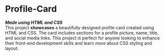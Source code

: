 # Profile-Card
**_Made using HTML and CSS_**<br>
This project **showcases** a beautifully designed profile card created using HTML and CSS. The card includes sections for a profile picture, name, title, and social media links. This project is perfect for anyone looking to enhance their front-end development skills and learn more about CSS styling and layout.
